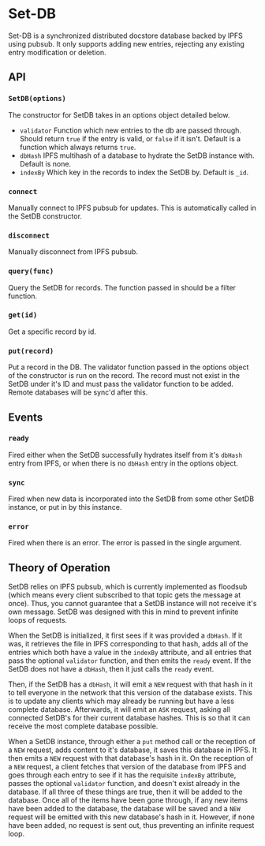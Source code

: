 # Set-DB

Set-DB is a synchronized distributed docstore database backed by IPFS using pubsub. It only supports adding new entries, rejecting any existing entry modification or deletion.

## API

### `SetDB(options)`

The constructor for SetDB takes in an options object detailed below.
* `validator` Function which new entries to the db are passed through. Should return `true` if the entry is valid, or `false` if it isn't. Default is a function which always returns `true`.
* `dbHash` IPFS multihash of a database to hydrate the SetDB instance with. Default is none.
* `indexBy` Which key in the records to index the SetDB by. Default is `_id`.

### `connect`

Manually connect to IPFS pubsub for updates. This is automatically called in the SetDB constructor.

### `disconnect`

Manually disconnect from IPFS pubsub.

### `query(func)`

Query the SetDB for records. The function passed in should be a filter function.

### `get(id)`

Get a specific record by id.

### `put(record)`

Put a record in the DB. The validator function passed in the options object of the constructor is run on the record. The record must not exist in the SetDB under it's ID and must pass the validator function to be added. Remote databases will be sync'd after this.

## Events

### `ready`

Fired either when the SetDB successfully hydrates itself from it's `dbHash` entry from IPFS, or when there is no `dbHash` entry in the options object.

### `sync`

Fired when new data is incorporated into the SetDB from some other SetDB instance, or put in by this instance.

### `error`

Fired when there is an error. The error is passed in the single argument.

## Theory of Operation

SetDB relies on IPFS pubsub, which is currently implemented as floodsub (which means every client subscribed to that topic gets the message at once). Thus, you cannot guarantee that a SetDB instance will not receive it's own message. SetDB was designed with this in mind to prevent infinite loops of requests.

When the SetDB is initialized, it first sees if it was provided a `dbHash`. If it was, it retrieves the file in IPFS corresponding to that hash, adds all of the entries which both have a value in the `indexBy` attribute, and all entries that pass the optional `validator` function, and then emits the `ready` event. If the SetDB does not have a `dbHash`, then it just calls the `ready` event.

Then, if the SetDB has a `dbHash`, it will emit a `NEW` request with that hash in it to tell everyone in the network that this version of the database exists. This is to update any clients which may already be running but have a less complete database. Afterwards, it will emit an `ASK` request, asking all connected SetDB's for their current database hashes. This is so that it can receive the most complete database possible.

When a SetDB instance, through either a `put` method call or the reception of a `NEW` request, adds content to it's database, it saves this database in IPFS. It then emits a `NEW` request with that database's hash in it. On the reception of a `NEW` request, a client fetches that version of the database from IPFS and goes through each entry to see if it has the requisite `indexBy` attribute, passes the optional `validator` function, and doesn't exist already in the database. If all three of these things are true, then it will be added to the database. Once all of the items have been gone through, if any new items have been added to the database, the database will be saved and a `NEW` request will be emitted with this new database's hash in it. However, if none have been added, no request is sent out, thus preventing an infinite request loop.
